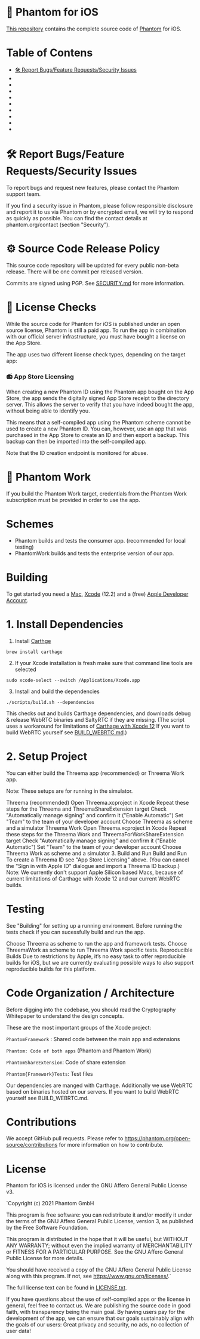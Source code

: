 # 👻 Phantom for iOS

[This repository](https://github.com/nordbearbotdev/phantom-dev) contains the complete source code of [Phantom](https://phantom.org) for iOS.

# Table of Contens

* [🛠 Report Bugs/Feature Requests/Security Issues](https://github.com/nordbearbotdev/phantom-ios/blob/main/README.md#-report-bugsfeature-requestssecurity-issues)
*
*
*
*
*
*
*
*
*

# 🛠 Report Bugs/Feature Requests/Security Issues

To report bugs and request new features, please contact the Phantom support team.

If you find a security issue in Phantom, please follow responsible disclosure and report it to us via Phantom or by encrypted email, we will try to respond as quickly as possible. You can find the contact details at phantom.org/contact (section "Security").

# ⚙ Source Code Release Policy

This source code repository will be updated for every public non-beta release. There will be one commit per released version.

Commits are signed using PGP. See [SECURITY.md](https://github.com/nordbearbotdev/phantom-ios/blob/main/SECURITY.md) for more information.

# 📖 License Checks

While the source code for Phantom for iOS is published under an open source license, Phantom is still a paid app. To run the app in combination with our official server infrastructure, you must have bought a license on the App Store.

The app uses two different license check types, depending on the target app:

### 📻 App Store Licensing
When creating a new Phantom ID using the Phantom app bought on the App Store, the app sends the digitally signed App Store receipt to the directory server. This allows the server to verify that you have indeed bought the app, without being able to identify you.

This means that a self-compiled app using the Phantom scheme cannot be used to create a new Phantom ID. You can, however, use an app that was purchased in the App Store to create an ID and then export a backup. This backup can then be imported into the self-compiled app.

Note that the ID creation endpoint is monitored for abuse.

# 🔧 Phantom Work
If you build the Phantom Work target, credentials from the Phantom Work subscription must be provided in order to use the app.


# Schemes

* Phantom builds and tests the consumer app. (recommended for local testing)
* PhantomWork builds and tests the enterprise version of our app.


# Building

To get started you need a [Mac](https://www.apple.com/mac/), [Xcode](https://developer.apple.com/xcode/) (12.2) and a (free) [Apple Developer Account](https://developer.apple.com/programs/).

# 1. Install Dependencies

1. Install [Carthge](https://github.com/Carthage/Carthage)

`brew install carthage`
 
 
2. If your Xcode installation is fresh make sure that command line tools are selected

`sudo xcode-select --switch /Applications/Xcode.app`

3. Install and build the dependencies

`./scripts/build.sh --dependencies`

This checks out and builds Carthage dependencies, and downloads debug & release WebRTC binaries and SaltyRTC if they are missing. (The script uses a workaround for limitations of [Carthage with Xcode 12](https://github.com/Carthage/Carthage/blob/master/Documentation/Xcode12Workaround.md) If you want to build WebRTC yourself see [BUILD_WEBRTC.md](https://github.com/threema-ch/threema-ios/blob/main/BUILD_WEBRTC.md).)

# 2. Setup Project
You can either build the Threema app (recommended) or Threema Work app.

Note: These setups are for running in the simulator.

Threema (recommended)
Open Threema.xcproject in Xcode
Repeat these steps for the Threema and ThreemaShareExtension target
Check "Automatically manage signing" and confirm it ("Enable Automatic")
Set "Team" to the team of your developer account
Choose Threema as scheme and a simulator
Threema Work
Open Threema.xcproject in Xcode
Repeat these steps for the Threema Work and ThreemaForWorkShareExtension target
Check "Automatically manage signing" and confirm it ("Enable Automatic")
Set "Team" to the team of your developer account
Choose Threema Work as scheme and a simulator
3. Build and Run
Build and Run
To create a Threema ID see "App Store Licensing" above. (You can cancel the "Sign in with Apple ID" dialogue and import a Threema ID backup.)
Note: We currently don't support Apple Silicon based Macs, because of current limitations of Carthage with Xcode 12 and our current WebRTC builds.

# Testing

See "Building" for setting up a running environment. Before running the tests check if you can sucessfully build and run the app.

Choose Threema as scheme to run the app and framework tests.
Choose ThreemaWork as scheme to run Threema Work specific tests.
Reproducible Builds
Due to restrictions by Apple, it’s no easy task to offer reproducible builds for iOS, but we are currently evaluating possible ways to also support reproducible builds for this platform.

# Code Organization / Architecture

Before digging into the codebase, you should read the Cryptography Whitepaper to understand the design concepts.

These are the most important groups of the Xcode project:

`PhantomFramework` : Shared code between the main app and extensions

`Phantom: Code of both apps` (Phantom and Phantom Work)

`PhantomShareExtension`: Code of share extension

`Phantom{Framework}Tests`: Test files

Our dependencies are manged with Carthage. Additionally we use WebRTC based on binaries hosted on our servers. If you want to build WebRTC yourself see BUILD_WEBRTC.md.

# Contributions

We accept GitHub pull requests. Please refer to https://phantom.org/open-source/contributions for more information on how to contribute.

# License

Phantom for iOS is licensed under the GNU Affero General Public License v3.

`Copyright (c) 2021 Phantom GmbH

This program is free software: you can redistribute it and/or modify
it under the terms of the GNU Affero General Public License, version 3,
as published by the Free Software Foundation.

This program is distributed in the hope that it will be useful,
but WITHOUT ANY WARRANTY; without even the implied warranty of
MERCHANTABILITY or FITNESS FOR A PARTICULAR PURPOSE. See the
GNU Affero General Public License for more details.

You should have received a copy of the GNU Affero General Public License
along with this program. If not, see <https://www.gnu.org/licenses/>.`

The full license text can be found in [LICENSE.txt](https://github.com/nordbearbotdev/phantom-ios/blob/main/LICENSE.txt).

If you have questions about the use of self-compiled apps or the license in general, feel free to contact us. We are publishing the source code in good faith, with transparency being the main goal. By having users pay for the development of the app, we can ensure that our goals sustainably align with the goals of our users: Great privacy and security, no ads, no collection of user data!







